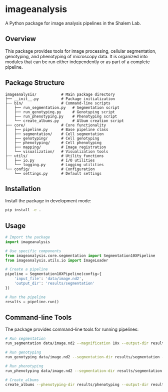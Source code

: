 # imageanalysis

A Python package for image analysis pipelines in the Shalem Lab.

## Overview

This package provides tools for image processing, cellular segmentation, genotyping, and phenotyping of microscopy data. It is organized into modules that can be run either independently or as part of a complete pipeline.

## Package Structure

```
imageanalysis/           # Main package directory
├── __init__.py          # Package initialization
├── bin/                 # Command-line scripts
│   ├── run_segmentation.py   # Segmentation script
│   ├── run_genotyping.py     # Genotyping script
│   ├── run_phenotyping.py    # Phenotyping script
│   └── create_albums.py      # Album creation script
├── core/                # Core functionality
│   ├── pipeline.py      # Base pipeline class
│   ├── segmentation/    # Cell segmentation
│   ├── genotyping/      # Cell genotyping
│   ├── phenotyping/     # Cell phenotyping
│   ├── mapping/         # Image registration
│   └── visualization/   # Visualization tools
├── utils/               # Utility functions
│   ├── io.py            # I/O utilities
│   └── logging.py       # Logging utilities
└── config/              # Configuration
    └── settings.py      # Default settings
```

## Installation

Install the package in development mode:

```bash
pip install -e .
```

## Usage

```python
# Import the package
import imageanalysis

# Use specific components
from imageanalysis.core.segmentation import Segmentation10XPipeline
from imageanalysis.utils.io import ImageLoader

# Create a pipeline
pipeline = Segmentation10XPipeline(config={
    'input_file': 'data/image.nd2',
    'output_dir': 'results/segmentation'
})

# Run the pipeline
results = pipeline.run()
```

## Command-line Tools

The package provides command-line tools for running pipelines:

```bash
# Run segmentation
run_segmentation data/image.nd2 --magnification 10x --output-dir results/segmentation

# Run genotyping
run_genotyping data/image.nd2 --segmentation-dir results/segmentation --barcode-library data/barcodes.csv

# Run phenotyping
run_phenotyping data/image.nd2 --segmentation-dir results/segmentation --channels DAPI,GFP,RFP

# Create albums
create_albums --phenotyping-dir results/phenotyping --output-dir results/albums
```